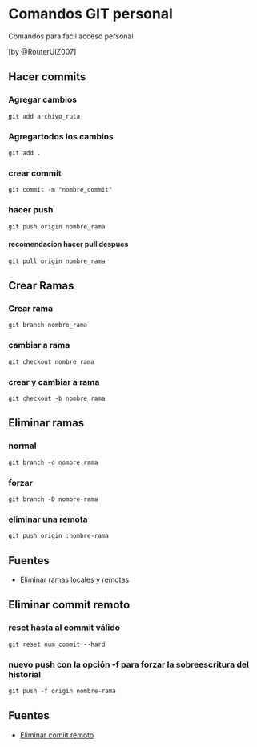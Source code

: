 # Comandos GIT personal

Comandos para facil acceso personal

[by @RouterUIZ007]

## Hacer commits
### Agregar cambios
```git
git add archivo_ruta
```
### Agregartodos los cambios
```git
git add .
```
### crear commit
```git
git commit -m "nombre_commit"
```
### hacer push
```git
git push origin nombre_rama
```
#### recomendacion hacer pull despues
```git
git pull origin nombre_rama
```
## Crear Ramas
### Crear rama
```git
git branch nombre_rama
```
### cambiar a rama
```git
git checkout nombre_rama
```
### crear y cambiar a rama
```git
git checkout -b nombre_rama
```

## Eliminar ramas
### normal
```git
git branch -d nombre_rama
```
### forzar
```git
git branch -D nombre-rama
```
### eliminar una remota
```git
git push origin :nombre-rama
```
## Fuentes

* [Eliminar ramas locales y remotas](https://vabadus.es/blog/otros/trabajando-con-git-eliminar-ramas-locales-y-remotas)

## Eliminar commit remoto
### reset hasta al commit <commit> válido
```git
git reset num_commit --hard
```
### nuevo push con la opción -f para forzar la sobreescritura del historial
```git
git push -f origin nombre-rama
```

## Fuentes
* [Eliminar comiit remoto](https://es.stackoverflow.com/questions/624/c%C3%B3mo-eliminar-commits-del-historial-que-ya-fueron-subidos-al-origen)
